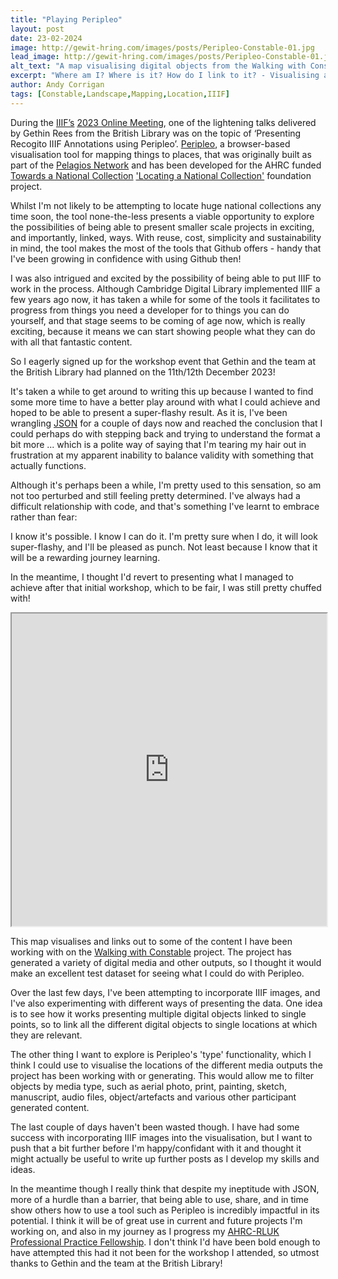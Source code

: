 ```yaml
---
title: "Playing Peripleo"
layout: post
date: 23-02-2024
image: http://gewit-hring.com/images/posts/Peripleo-Constable-01.jpg
lead_image: http://gewit-hring.com/images/posts/Peripleo-Constable-01.jpg
alt_text: "A map visualising digital objects from the Walking with Constable project"
excerpt: "Where am I? Where is it? How do I link to it? - Visualising and linking out to digital objects on a map using Peripleo."
author: Andy Corrigan
tags: [Constable,Landscape,Mapping,Location,IIIF]
---
```

During the [IIIF’s](https://iiif.io/) [2023 Online Meeting](https://iiif.io/event/2023/online-meeting/), one of the lightening talks delivered by Gethin Rees from the British Library was on the topic of ‘Presenting Recogito IIIF Annotations using Peripleo’. [Peripleo](https://britishlibrary.github.io/locating-a-national-collection/Peripleo.html), a browser-based visualisation tool for mapping things to places, that was originally built as part of the [Pelagios Network](https://pelagios.org/) and has been developed for the AHRC funded [Towards a National Collection](https://www.nationalcollection.org.uk/) ['Locating a National Collection'](https://britishlibrary.github.io/locating-a-national-collection/home.html) foundation project. 

Whilst I'm not likely to be attempting to locate huge national collections any time soon, the tool none-the-less presents a viable opportunity to explore the possibilities of being able to present smaller scale projects in exciting, and importantly, linked, ways. With reuse, cost, simplicity and sustainability in mind, the tool makes the most of the tools that Github offers - handy that I've been growing in confidence with using Github then!

I was also intrigued and excited by the possibility of being able to put IIIF to work in the process. Although Cambridge Digital Library implemented IIIF a few years ago now, it has taken a while for some of the tools it facilitates to progress from things you need a developer for to things you can do yourself, and that stage seems to be coming of age now, which is really exciting, because it means we can start showing people what they can do with all that fantastic content.

So I eagerly signed up for the workshop event that Gethin and the team at the British Library had planned on the 11th/12th December 2023!

It's taken a while to get around to writing this up because I wanted to find some more time to have a better play around with what I could achieve and hoped to be able to present a super-flashy result. As it is, I've been wrangling [JSON](https://www.w3schools.com/whatis/whatis_json.asp) for a couple of days now and reached the conclusion that I could perhaps do with stepping back and trying to understand the format a bit more ... which is a polite way of saying that I'm tearing my hair out in frustration at my apparent inability to balance validity with something that actually functions.  

Although it's perhaps been a while, I'm pretty used to this sensation, so am not too perturbed and still feeling pretty determined. I've always had a difficult relationship with code, and that's something I've learnt to embrace rather than fear:

I know it's possible. I know I can do it.
I'm pretty sure when I do, it will look super-flashy, and I'll be pleased as punch. 
Not least because I know that it will be a rewarding journey learning.

In the meantime, I thought I'd revert to presenting what I managed to achieve after that initial workshop, which to be fair, I was still pretty chuffed with!

<iframe src="https://irisbox.github.io/Peripleo-testac/#/13.97/1.0091/51.9699/mode=points" width="100%" height="500"></iframe>  

This map visualises and links out to some of the content I have been working with on the [Walking with Constable](https://walking-the-landscape.fitzmuseum.cam.ac.uk/) project. The project has generated a variety of digital media and other outputs, so I thought it would make an excellent test dataset for seeing what I could do with Peripleo.

Over the last few days, I've been attempting to incorporate IIIF images, and I've also experimenting with different ways of presenting the data. One idea is to see how it works presenting multiple digital objects linked to single points, so to link all the different digital objects to single locations at which they are relevant.

The other thing I want to explore is Peripleo's 'type' functionality, which I think I could use to visualise the locations of the different media outputs the project has been working with or generating. This would allow me to filter objects by media type, such as aerial photo, print, painting, sketch, manuscript, audio files, object/artefacts and various other participant generated content.

The last couple of days haven't been wasted though. I have had some success with incorporating IIIF images into the visualisation, but I want to push that a bit further before I'm happy/confidant with it and thought it might actually be useful to write up further posts as I develop my skills and ideas.

In the meantime though I really think that despite my ineptitude with JSON, more of a hurdle than a barrier, that being able to use, share, and in time show others how to use a tool such as Peripleo is incredibly impactful in its potential. I think it will be of great use in current and future projects I'm working on, and also in my journey as I progress my [AHRC-RLUK Professional Practice Fellowship](http://gewit-hring.com/journal/introducing/). I don't think I'd have been bold enough to have attempted this had it not been for the workshop I attended, so utmost thanks to Gethin and the team at the British Library!
